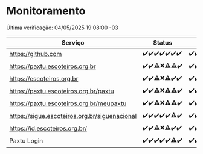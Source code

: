 # Monitoramento

Última verificação: 04/05/2025 19:08:00 -03

|Serviço|Status|Últimas 24h|
|---|---|---|
|https://github.com|<span title="2025-04-27: OK=23">✔️</span><span title="2025-04-28: OK=22">✔️</span><span title="2025-04-29: OK=23">✔️</span><span title="2025-04-30: OK=23">✔️</span><span title="2025-05-01: OK=23">✔️</span><span title="2025-05-02: OK=23">✔️</span><span title="2025-05-03: OK=21">✔️</span>|<span title="03/05/2025 19:08:00 -03 : 200">✔️</span><span title="03/05/2025 20:08:00 -03 : 200">✔️</span><span title="03/05/2025 21:52:00 -03 : 200">✔️</span><span title="03/05/2025 23:40:00 -03 : 200">✔️</span><span title="04/05/2025 00:38:00 -03 : 200">✔️</span><span title="04/05/2025 01:13:00 -03 : 200">✔️</span><span title="04/05/2025 02:09:00 -03 : 200">✔️</span><span title="04/05/2025 03:12:00 -03 : 200">✔️</span><span title="04/05/2025 04:08:00 -03 : 200">✔️</span><span title="04/05/2025 05:11:00 -03 : 200">✔️</span><span title="04/05/2025 06:08:00 -03 : 200">✔️</span><span title="04/05/2025 07:09:00 -03 : 200">✔️</span><span title="04/05/2025 08:06:00 -03 : 200">✔️</span><span title="04/05/2025 09:15:00 -03 : 200">✔️</span><span title="04/05/2025 10:17:00 -03 : 200">✔️</span><span title="04/05/2025 11:07:00 -03 : 200">✔️</span><span title="04/05/2025 12:08:00 -03 : 200">✔️</span><span title="04/05/2025 13:09:00 -03 : 200">✔️</span><span title="04/05/2025 14:07:00 -03 : 200">✔️</span><span title="04/05/2025 15:11:00 -03 : 200">✔️</span><span title="04/05/2025 16:06:00 -03 : 200">✔️</span><span title="04/05/2025 17:09:00 -03 : 200">✔️</span><span title="04/05/2025 18:07:00 -03 : 200">✔️</span><span title="04/05/2025 19:08:00 -03 : 200">✔️</span>|
|https://paxtu.escoteiros.org.br|<span title="2025-04-27: OK=23">✔️</span><span title="2025-04-28: OK=22">✔️</span><span title="2025-04-29: OK=21, Falhas=2">⚠️</span><span title="2025-04-30: Falhas=23">❌</span><span title="2025-05-01: OK=11, Falhas=12">⚠️</span><span title="2025-05-02: OK=22, Falhas=1">⚠️</span><span title="2025-05-03: OK=21">✔️</span>|<span title="03/05/2025 19:08:00 -03 : 200">✔️</span><span title="03/05/2025 20:08:00 -03 : 200">✔️</span><span title="03/05/2025 21:52:00 -03 : 200">✔️</span><span title="03/05/2025 23:40:00 -03 : 200">✔️</span><span title="04/05/2025 00:38:00 -03 : 200">✔️</span><span title="04/05/2025 01:13:00 -03 : 200">✔️</span><span title="04/05/2025 02:09:00 -03 : 200">✔️</span><span title="04/05/2025 03:12:00 -03 : 200">✔️</span><span title="04/05/2025 04:08:00 -03 : 200">✔️</span><span title="04/05/2025 05:11:00 -03 : 200">✔️</span><span title="04/05/2025 06:08:00 -03 : 200">✔️</span><span title="04/05/2025 07:09:00 -03 : 200">✔️</span><span title="04/05/2025 08:06:00 -03 : 200">✔️</span><span title="04/05/2025 09:15:00 -03 : 200">✔️</span><span title="04/05/2025 10:17:00 -03 : 200">✔️</span><span title="04/05/2025 11:07:00 -03 : 200">✔️</span><span title="04/05/2025 12:08:00 -03 : 200">✔️</span><span title="04/05/2025 13:09:00 -03 : 200">✔️</span><span title="04/05/2025 14:07:00 -03 : 200">✔️</span><span title="04/05/2025 15:11:00 -03 : 200">✔️</span><span title="04/05/2025 16:06:00 -03 : 200">✔️</span><span title="04/05/2025 17:09:00 -03 : 200">✔️</span><span title="04/05/2025 18:07:00 -03 : 200">✔️</span><span title="04/05/2025 19:08:00 -03 : 200">✔️</span>|
|https://escoteiros.org.br|<span title="2025-04-27: OK=23">✔️</span><span title="2025-04-28: OK=22">✔️</span><span title="2025-04-29: OK=22, Falhas=1">⚠️</span><span title="2025-04-30: Falhas=23">❌</span><span title="2025-05-01: OK=10, Falhas=13">⚠️</span><span title="2025-05-02: OK=23">✔️</span><span title="2025-05-03: OK=21">✔️</span>|<span title="03/05/2025 19:08:00 -03 : 200">✔️</span><span title="03/05/2025 20:08:00 -03 : 200">✔️</span><span title="03/05/2025 21:52:00 -03 : 200">✔️</span><span title="03/05/2025 23:40:00 -03 : 200">✔️</span><span title="04/05/2025 00:38:00 -03 : 200">✔️</span><span title="04/05/2025 01:13:00 -03 : 200">✔️</span><span title="04/05/2025 02:09:00 -03 : 200">✔️</span><span title="04/05/2025 03:12:00 -03 : 200">✔️</span><span title="04/05/2025 04:08:00 -03 : 200">✔️</span><span title="04/05/2025 05:11:00 -03 : 200">✔️</span><span title="04/05/2025 06:08:00 -03 : 200">✔️</span><span title="04/05/2025 07:09:00 -03 : 200">✔️</span><span title="04/05/2025 08:06:00 -03 : 200">✔️</span><span title="04/05/2025 09:15:00 -03 : 200">✔️</span><span title="04/05/2025 10:17:00 -03 : 200">✔️</span><span title="04/05/2025 11:07:00 -03 : 200">✔️</span><span title="04/05/2025 12:08:00 -03 : 200">✔️</span><span title="04/05/2025 13:09:00 -03 : 200">✔️</span><span title="04/05/2025 14:07:00 -03 : 200">✔️</span><span title="04/05/2025 15:11:00 -03 : 200">✔️</span><span title="04/05/2025 16:06:00 -03 : 200">✔️</span><span title="04/05/2025 17:09:00 -03 : 200">✔️</span><span title="04/05/2025 18:07:00 -03 : 200">✔️</span><span title="04/05/2025 19:08:00 -03 : 200">✔️</span>|
|https://paxtu.escoteiros.org.br/paxtu|<span title="2025-04-27: OK=23">✔️</span><span title="2025-04-28: OK=22">✔️</span><span title="2025-04-29: OK=22, Falhas=1">⚠️</span><span title="2025-04-30: Falhas=23">❌</span><span title="2025-05-01: OK=12, Falhas=11">⚠️</span><span title="2025-05-02: OK=22, Falhas=1">⚠️</span><span title="2025-05-03: OK=21">✔️</span>|<span title="03/05/2025 19:08:00 -03 : 200">✔️</span><span title="03/05/2025 20:08:00 -03 : 200">✔️</span><span title="03/05/2025 21:52:00 -03 : 200">✔️</span><span title="03/05/2025 23:40:00 -03 : 200">✔️</span><span title="04/05/2025 00:38:00 -03 : 200">✔️</span><span title="04/05/2025 01:13:00 -03 : 200">✔️</span><span title="04/05/2025 02:09:00 -03 : 200">✔️</span><span title="04/05/2025 03:12:00 -03 : 200">✔️</span><span title="04/05/2025 04:08:00 -03 : 200">✔️</span><span title="04/05/2025 05:11:00 -03 : 200">✔️</span><span title="04/05/2025 06:09:00 -03 : 200">✔️</span><span title="04/05/2025 07:09:00 -03 : 200">✔️</span><span title="04/05/2025 08:06:00 -03 : 200">✔️</span><span title="04/05/2025 09:15:00 -03 : 200">✔️</span><span title="04/05/2025 10:17:00 -03 : 200">✔️</span><span title="04/05/2025 11:07:00 -03 : 200">✔️</span><span title="04/05/2025 12:08:00 -03 : 200">✔️</span><span title="04/05/2025 13:09:00 -03 : 200">✔️</span><span title="04/05/2025 14:07:00 -03 : 200">✔️</span><span title="04/05/2025 15:11:00 -03 : 200">✔️</span><span title="04/05/2025 16:06:00 -03 : 200">✔️</span><span title="04/05/2025 17:09:00 -03 : 200">✔️</span><span title="04/05/2025 18:07:00 -03 : 200">✔️</span><span title="04/05/2025 19:08:00 -03 : 200">✔️</span>|
|https://paxtu.escoteiros.org.br/meupaxtu|<span title="2025-04-27: OK=23">✔️</span><span title="2025-04-28: OK=22">✔️</span><span title="2025-04-29: OK=22, Falhas=1">⚠️</span><span title="2025-04-30: Falhas=23">❌</span><span title="2025-05-01: OK=9, Falhas=14">⚠️</span><span title="2025-05-02: OK=22, Falhas=1">⚠️</span><span title="2025-05-03: OK=21">✔️</span>|<span title="03/05/2025 19:08:00 -03 : 200">✔️</span><span title="03/05/2025 20:08:00 -03 : 200">✔️</span><span title="03/05/2025 21:52:00 -03 : 200">✔️</span><span title="03/05/2025 23:40:00 -03 : 200">✔️</span><span title="04/05/2025 00:38:00 -03 : 200">✔️</span><span title="04/05/2025 01:13:00 -03 : 200">✔️</span><span title="04/05/2025 02:09:00 -03 : 200">✔️</span><span title="04/05/2025 03:12:00 -03 : 200">✔️</span><span title="04/05/2025 04:08:00 -03 : 200">✔️</span><span title="04/05/2025 05:11:00 -03 : 200">✔️</span><span title="04/05/2025 06:09:00 -03 : 200">✔️</span><span title="04/05/2025 07:09:00 -03 : 200">✔️</span><span title="04/05/2025 08:06:00 -03 : 200">✔️</span><span title="04/05/2025 09:15:00 -03 : 200">✔️</span><span title="04/05/2025 10:17:00 -03 : 200">✔️</span><span title="04/05/2025 11:07:00 -03 : 200">✔️</span><span title="04/05/2025 12:08:00 -03 : 200">✔️</span><span title="04/05/2025 13:09:00 -03 : 200">✔️</span><span title="04/05/2025 14:07:00 -03 : 200">✔️</span><span title="04/05/2025 15:11:00 -03 : 200">✔️</span><span title="04/05/2025 16:06:00 -03 : 200">✔️</span><span title="04/05/2025 17:09:00 -03 : 200">✔️</span><span title="04/05/2025 18:07:00 -03 : 200">✔️</span><span title="04/05/2025 19:08:00 -03 : 200">✔️</span>|
|https://sigue.escoteiros.org.br/siguenacional|<span title="2025-04-27: OK=23">✔️</span><span title="2025-04-28: OK=22">✔️</span><span title="2025-04-29: OK=23">✔️</span><span title="2025-04-30: OK=23">✔️</span><span title="2025-05-01: OK=23">✔️</span><span title="2025-05-02: OK=22, Falhas=1">⚠️</span><span title="2025-05-03: OK=21">✔️</span>|<span title="03/05/2025 19:08:00 -03 : 200">✔️</span><span title="03/05/2025 20:08:00 -03 : 200">✔️</span><span title="03/05/2025 21:52:00 -03 : 200">✔️</span><span title="03/05/2025 23:40:00 -03 : 200">✔️</span><span title="04/05/2025 00:38:00 -03 : 200">✔️</span><span title="04/05/2025 01:13:00 -03 : 200">✔️</span><span title="04/05/2025 02:09:00 -03 : 200">✔️</span><span title="04/05/2025 03:12:00 -03 : 200">✔️</span><span title="04/05/2025 04:08:00 -03 : 200">✔️</span><span title="04/05/2025 05:11:00 -03 : 200">✔️</span><span title="04/05/2025 06:09:00 -03 : 200">✔️</span><span title="04/05/2025 07:09:00 -03 : 200">✔️</span><span title="04/05/2025 08:06:00 -03 : 200">✔️</span><span title="04/05/2025 09:15:00 -03 : 200">✔️</span><span title="04/05/2025 10:17:00 -03 : 200">✔️</span><span title="04/05/2025 11:07:00 -03 : 200">✔️</span><span title="04/05/2025 12:08:00 -03 : 200">✔️</span><span title="04/05/2025 13:09:00 -03 : 200">✔️</span><span title="04/05/2025 14:07:00 -03 : 200">✔️</span><span title="04/05/2025 15:11:00 -03 : 200">✔️</span><span title="04/05/2025 16:06:00 -03 : 200">✔️</span><span title="04/05/2025 17:09:00 -03 : 200">✔️</span><span title="04/05/2025 18:07:00 -03 : 200">✔️</span><span title="04/05/2025 19:08:00 -03 : 200">✔️</span>|
|https://id.escoteiros.org.br/|<span title="2025-04-27: OK=23">✔️</span><span title="2025-04-28: OK=22">✔️</span><span title="2025-04-29: OK=22, Falhas=1">⚠️</span><span title="2025-04-30: Falhas=23">❌</span><span title="2025-05-01: OK=10, Falhas=13">⚠️</span><span title="2025-05-02: OK=23">✔️</span><span title="2025-05-03: OK=21">✔️</span>|<span title="03/05/2025 19:08:00 -03 : 200">✔️</span><span title="03/05/2025 20:08:00 -03 : 200">✔️</span><span title="03/05/2025 21:52:00 -03 : 200">✔️</span><span title="03/05/2025 23:40:00 -03 : 200">✔️</span><span title="04/05/2025 00:38:00 -03 : 200">✔️</span><span title="04/05/2025 01:13:00 -03 : 200">✔️</span><span title="04/05/2025 02:09:00 -03 : 200">✔️</span><span title="04/05/2025 03:12:00 -03 : 200">✔️</span><span title="04/05/2025 04:08:00 -03 : 200">✔️</span><span title="04/05/2025 05:11:00 -03 : 200">✔️</span><span title="04/05/2025 06:09:00 -03 : 200">✔️</span><span title="04/05/2025 07:09:00 -03 : 200">✔️</span><span title="04/05/2025 08:06:00 -03 : 200">✔️</span><span title="04/05/2025 09:15:00 -03 : 200">✔️</span><span title="04/05/2025 10:17:00 -03 : 200">✔️</span><span title="04/05/2025 11:07:00 -03 : 200">✔️</span><span title="04/05/2025 12:08:00 -03 : 200">✔️</span><span title="04/05/2025 13:09:00 -03 : 200">✔️</span><span title="04/05/2025 14:07:00 -03 : 200">✔️</span><span title="04/05/2025 15:11:00 -03 : 200">✔️</span><span title="04/05/2025 16:06:00 -03 : 200">✔️</span><span title="04/05/2025 17:09:00 -03 : 200">✔️</span><span title="04/05/2025 18:07:00 -03 : 200">✔️</span><span title="04/05/2025 19:08:00 -03 : 200">✔️</span>|
|Paxtu Login|<span title="2025-04-27: OK=23">✔️</span><span title="2025-04-28: OK=22">✔️</span><span title="2025-04-29: OK=23">✔️</span><span title="2025-04-30: OK=23">✔️</span><span title="2025-05-01: OK=23">✔️</span><span title="2025-05-02: OK=22, Falhas=1">⚠️</span><span title="2025-05-03: OK=21">✔️</span>|<span title="03/05/2025 19:08:00 -03 : 200">✔️</span><span title="03/05/2025 20:08:00 -03 : 200">✔️</span><span title="03/05/2025 21:52:00 -03 : 200">✔️</span><span title="03/05/2025 23:40:00 -03 : 200">✔️</span><span title="04/05/2025 00:38:00 -03 : 200">✔️</span><span title="04/05/2025 01:13:00 -03 : 200">✔️</span><span title="04/05/2025 02:09:00 -03 : 200">✔️</span><span title="04/05/2025 03:12:00 -03 : 200">✔️</span><span title="04/05/2025 04:08:00 -03 : 200">✔️</span><span title="04/05/2025 05:11:00 -03 : 200">✔️</span><span title="04/05/2025 06:09:00 -03 : 200">✔️</span><span title="04/05/2025 07:09:00 -03 : 200">✔️</span><span title="04/05/2025 08:06:00 -03 : 200">✔️</span><span title="04/05/2025 09:15:00 -03 : 200">✔️</span><span title="04/05/2025 10:17:00 -03 : 200">✔️</span><span title="04/05/2025 11:07:00 -03 : 200">✔️</span><span title="04/05/2025 12:08:00 -03 : 200">✔️</span><span title="04/05/2025 13:09:00 -03 : 200">✔️</span><span title="04/05/2025 14:07:00 -03 : 200">✔️</span><span title="04/05/2025 15:11:00 -03 : 200">✔️</span><span title="04/05/2025 16:06:00 -03 : 200">✔️</span><span title="04/05/2025 17:09:00 -03 : 200">✔️</span><span title="04/05/2025 18:07:00 -03 : 200">✔️</span><span title="04/05/2025 19:08:00 -03 : 200">✔️</span>|
